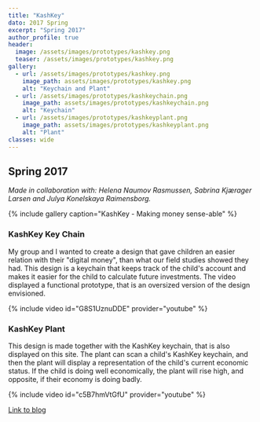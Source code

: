 ```yaml
---
title: "KashKey"
dato: 2017 Spring
excerpt: "Spring 2017"
author_profile: true
header:
  image: /assets/images/prototypes/kashkey.png
  teaser: /assets/images/prototypes/kashkey.png
gallery:
  - url: /assets/images/prototypes/kashkey.png
    image_path: assets/images/prototypes/kashkey.png
    alt: "Keychain and Plant"
  - url: /assets/images/prototypes/kashkeychain.png
    image_path: assets/images/prototypes/kashkeychain.png
    alt: "Keychain"
  - url: /assets/images/prototypes/kashkeyplant.png
    image_path: assets/images/prototypes/kashkeyplant.png
    alt: "Plant"
classes: wide
---
```


## Spring 2017

*Made in collaboration with: Helena Naumov Rasmussen, Sabrina Kjærager Larsen and Julya Konelskaya Raimensborg.*

{% include gallery caption="KashKey - Making money sense-able" %}

### KashKey Key Chain

My group and I wanted to create a design that gave children an easier relation with their "digital money", than what our field studies showed they had. This design is a keychain that keeps track of the child's account and makes it easier for the child to calculate future investments. The video displayed a functional prototype, that is an oversized version of the design envisioned.

{% include video id="G8S1UznuDDE" provider="youtube" %}


### KashKey Plant

This design is made together with the KashKey keychain, that is also displayed on this site. The plant can scan a child's KashKey keychain, and then the plant will display a representation of the child's current economic status. If the child is doing well economically, the plant will rise high, and opposite, if their economy is doing badly.

{% include video id="c5B7hmVtGfU" provider="youtube" %}



[Link to blog](https://theinteractionwarriors.wordpress.com/)
